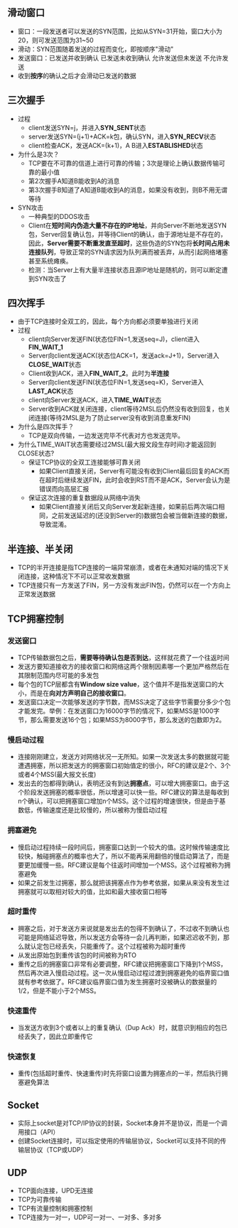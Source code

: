 ## 滑动窗口
- 窗口：一段发送者可以发送的SYN范围，比如从SYN=31开始，窗口大小为20，则可发送范围为31~50
- 滑动：SYN范围随着发送的过程而变化，即按顺序"滑动"
- 发送窗口：已发送并收到确认   已发送未收到确认  允许发送但未发送 不允许发送
- 收到**按序**的确认之后才会滑动已发送的数据

## 三次握手
- 过程
  - client发送SYN=j，并进入**SYN_SENT**状态
  - server发送SYN=(j\+1)\+ACK=k包，确认SYN，进入**SYN_RECV**状态
  - client检查ACK，发送ACK=(k\+1)，A B进入**ESTABLISHED**状态
- 为什么是3次？
  - TCP要在不可靠的信道上进行可靠的传输；3次是理论上确认数据传输可靠的最小值
  - 第2次握手A知道B能收到A的消息
  - 第3次握手B知道了A知道B能收到A的消息，如果没有收到，则B不用无谓等待
- SYN攻击
  - 一种典型的DDOS攻击
  - Client在**短时间内伪造大量不存在的IP地址**，并向Server不断地发送SYN包，Server回复确认包，并等待Client的确认，由于源地址是不存在的，因此，**Server需要不断重发直至超时**，这些伪造的SYN包将**长时间占用未连接队列**，导致正常的SYN请求因为队列满而被丢弃，从而引起网络堵塞甚至系统瘫痪。
  - 检测：当Server上有大量半连接状态且源IP地址是随机的，则可以断定遭到SYN攻击了
  
## 四次挥手
- 由于TCP连接时全双工的，因此，每个方向都必须要单独进行关闭
- 过程
  - client向Server发送FIN(状态位FIN=1,发送seq=J)，client进入**FIN_WAIT_1**
  - Server向client发送ACK(状态位ACK=1，发送ack=J+1)，Server进入**CLOSE_WAIT**状态
  - Client收到ACK，进入**FIN_WAIT_2**。此时为**半连接**
  - Server向client发送FIN(状态位FIN=1,发送seq=K)，Server进入**LAST_ACK**状态
  - client向Server发送ACK，进入**TIME_WAIT**状态
  - Server收到ACK就关闭连接，client等待2MSL后仍然没有收到回复，也关闭连接(等待2MSL是为了防止server没有收到消息重发FIN)
- 为什么是四次挥手？
  - TCP是双向传输，一边发送完毕不代表对方也发送完毕。
- 为什么TIME_WAIT状态需要经过2MSL(最大报文段生存时间)才能返回到CLOSE状态?
  - 保证TCP协议的全双工连接能够可靠关闭
    - 如果Client直接关闭，Server有可能没有收到Client最后回复的ACK而在超时后继续发送FIN，此时会收到RST而不是ACK，Server会认为是错误而向高层汇报
  - 保证这次连接的重复数据段从网络中消失
    - 如果Client直接关闭后又向Server发起新连接，如果前后两次端口相同，之前发送延迟的(还没到Server的)数据包会被当做新连接的数据，导致混淆。
    
 ## 半连接、半关闭
 - TCP的半开连接是指TCP连接的一端异常崩溃，或者在未通知对端的情况下关闭连接，这种情况下不可以正常收发数据
 - TCP连接只有一方发送了FIN，另一方没有发出FIN包，仍然可以在一个方向上正常发送数据
  
## TCP拥塞控制
### 发送窗口
- TCP传输数据包之后，**需要等待确认包是否到达**，这样就花费了一个往返时间
- 发送方要知道接收方的接收窗口和网络这两个限制因素哪一个更加严格然后在其限制范围内尽可能的多发包
- 每个包的TCP层都含有**Window size value**，这个值并不是指发送窗口的大小，而是在**向对方声明自己的接收窗口**。
- 发送窗口决定一次能够发送的字节数，而MSS决定了这些字节需要分多少个包才能发完。举例：在发送窗口为16000字节的情况下，如果MSS是1000字节，那么需要发送16个包；如果MSS为8000字节，那么发送的包数即为2。
### 慢启动过程
- 连接刚刚建立，发送方对网络状况一无所知。如果一次发送太多的数据就可能遭遇拥塞，所以把发送方的拥塞窗口初始值定的很小，RFC的建议是2个、3个或者4个MSS(最大报文长度)
- 发出去的包都得到确认，表明还没有到达**拥塞点**，可以增大拥塞窗口。由于这个阶段发送拥塞的概率很低，所以增速可以快一些。RFC建议的算法是每收到n个确认，可以把拥塞窗口增加n个MSS。这个过程的增速很快，但是由于基数低，传输速度还是比较慢的，所以被称为慢启动过程
### 拥塞避免
- 慢启动过程持续一段时间后，拥塞窗口达到一个较大的值。这时候传输速度比较快，触碰拥塞点的概率也大了，所以不能再采用翻倍的慢启动算法了，而是要更加缓慢一些。RFC建议是每个往返时间增加一个MSS。这个过程被称为拥塞避免
- 如果之前发生过拥塞，那么就把该拥塞点作为参考依据，如果从来没有发生过拥塞就可以取相对较大的值，比如和最大接收窗口相等
### 超时重传
- 拥塞之后，对于发送方来说就是发出去的包得不到确认了，不过收不到确认也可能是网络延迟导致，所以发送方会等待一会儿再判断，如果迟迟收不到，那么就认定包已经丢失，只能重传了。这个过程被称为超时重传
- 从发出原始包到重传该包的时间被称为RTO
- 重传之后的拥塞窗口非常有必要调整，RFC建议把拥塞窗口下降到1个MSS，然后再次进入慢启动过程。这一次从慢启动过程过渡到拥塞避免的临界窗口值就有参考依据了。RFC建议临界窗口值为发生拥塞时没被确认的数据量的1/2，但是不能小于2个MSS。
### 快速重传
- 当发送方收到3个或者以上的重复确认（Dup Ack）时，就意识到相应的包已经丢失了，因此立即重传它
### 快速恢复
- 重传(包括超时重传、快速重传)时先将窗口设置为拥塞点的一半，然后执行拥塞避免算法
  
## Socket
  - 实际上socket是对TCP/IP协议的封装，Socket本身并不是协议，而是一个调用接口（API）
  - 创建Socket连接时，可以指定使用的传输层协议，Socket可以支持不同的传输层协议（TCP或UDP）

## UDP
- TCP面向连接，UPD无连接
- TCP为可靠传输
- TCP有流量控制和拥塞控制
- TCP连接为一对一，UDP可一对一、一对多、多对多
